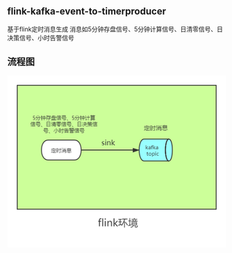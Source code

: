 ## flink-kafka-event-to-timerproducer

基于flink定时消息生成 消息如5分钟存盘信号、5分钟计算信号、日清零信号、日决策信号、小时告警信号


## 流程图
![1603331277515](..\image\flink-kafka-event-to-timerproducer.png)